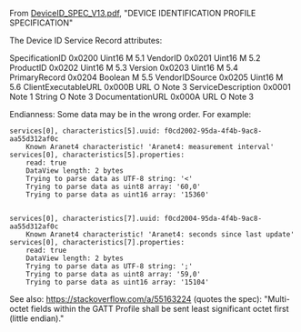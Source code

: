 From [DeviceID_SPEC_V13.pdf](https://www.bluetooth.org/docman/handlers/DownloadDoc.ashx?doc_id=75536), "DEVICE IDENTIFICATION PROFILE SPECIFICATION"

The Device ID Service Record attributes:

SpecificationID 0x0200 Uint16 M 5.1
VendorID 0x0201 Uint16 M 5.2
ProductID 0x0202 Uint16 M 5.3
Version 0x0203 Uint16 M 5.4
PrimaryRecord 0x0204 Boolean M 5.5
VendorIDSource 0x0205 Uint16 M 5.6
ClientExecutableURL 0x000B URL O Note 3
ServiceDescription 0x0001 Note 1 String O Note 3
DocumentationURL 0x000A URL O Note 3


Endianness:
Some data may be in the wrong order. For example:

	services[0], characteristics[5].uuid: f0cd2002-95da-4f4b-9ac8-aa55d312af0c
		Known Aranet4 characteristic! 'Aranet4: measurement interval'
	services[0], characteristics[5].properties:
		read: true
		DataView length: 2 bytes
		Trying to parse data as UTF-8 string: '<'
		Trying to parse data as uint8 array: '60,0'
		Trying to parse data as uint16 array: '15360'


	services[0], characteristics[7].uuid: f0cd2004-95da-4f4b-9ac8-aa55d312af0c
		Known Aranet4 characteristic! 'Aranet4: seconds since last update'
	services[0], characteristics[7].properties:
		read: true
		DataView length: 2 bytes
		Trying to parse data as UTF-8 string: ';'
		Trying to parse data as uint8 array: '59,0'
		Trying to parse data as uint16 array: '15104'


See also: https://stackoverflow.com/a/55163224
(quotes the spec): 
    "Multi-octet fields within the GATT Profile shall be sent least significant octet first (little endian)."